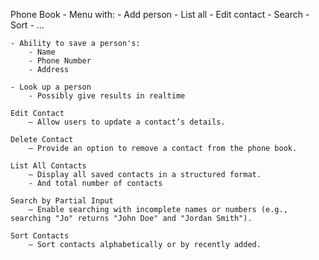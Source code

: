 Phone Book
    - Menu with:
        - Add person 
        - List all 
        - Edit contact 
        - Search
        - Sort
        - ...

    - Ability to save a person's:
        - Name 
        - Phone Number 
        - Address 
    
    - Look up a person 
        - Possibly give results in realtime
        
    Edit Contact 
        – Allow users to update a contact’s details.
        
    Delete Contact 
        – Provide an option to remove a contact from the phone book.

    List All Contacts 
        – Display all saved contacts in a structured format.
        - And total number of contacts 
        
    Search by Partial Input 
        – Enable searching with incomplete names or numbers (e.g., searching "Jo" returns "John Doe" and "Jordan Smith").
    
    Sort Contacts 
        – Sort contacts alphabetically or by recently added.